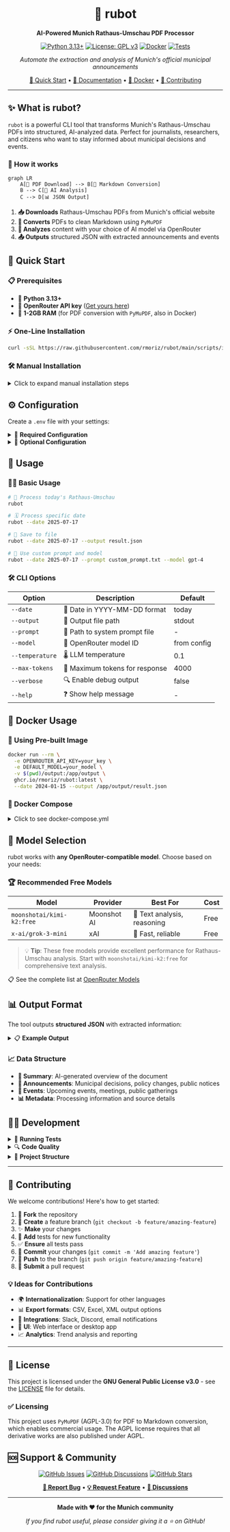 <div align="center">

# 🤖 rubot

**AI-Powered Munich Rathaus-Umschau PDF Processor**

[![Python 3.13+](https://img.shields.io/badge/python-3.13+-blue.svg)](https://www.python.org/downloads/)
[![License: GPL v3](https://img.shields.io/badge/License-GPLv3-blue.svg)](https://www.gnu.org/licenses/gpl-3.0)
[![Docker](https://img.shields.io/badge/docker-available-blue.svg)](https://github.com/rmoriz/rubot/pkgs/container/rubot)
[![Tests](https://github.com/rmoriz/rubot/workflows/Test%20rubot/badge.svg)](https://github.com/rmoriz/rubot/actions)

*Automate the extraction and analysis of Munich's official municipal announcements*

[🚀 Quick Start](#-quick-start) • [📖 Documentation](#-configuration) • [🐳 Docker](#-docker-usage) • [🤝 Contributing](#-contributing)

</div>

---

## ✨ What is rubot?

`rubot` is a powerful CLI tool that transforms Munich's Rathaus-Umschau PDFs into structured, AI-analyzed data. Perfect for journalists, researchers, and citizens who want to stay informed about municipal decisions and events.

### 🔄 How it works

```mermaid
graph LR
    A[📄 PDF Download] --> B[📝 Markdown Conversion]
    B --> C[🤖 AI Analysis]
    C --> D[📊 JSON Output]
```

1. **📥 Downloads** Rathaus-Umschau PDFs from Munich's official website
2. **🔄 Converts** PDFs to clean Markdown using `PyMuPDF`
3. **🧠 Analyzes** content with your choice of AI model via OpenRouter
4. **📤 Outputs** structured JSON with extracted announcements and events

## 🚀 Quick Start

### 📋 Prerequisites

- 🐍 **Python 3.13+**
- 🔑 **OpenRouter API key** ([Get yours here](https://openrouter.ai/))
- 💾 **1-2GB RAM** (for PDF conversion with `PyMuPDF`, also in Docker)

### ⚡ One-Line Installation

```bash
curl -sSL https://raw.githubusercontent.com/rmoriz/rubot/main/scripts/install.sh | bash
```

### 🛠️ Manual Installation

<details>
<summary>Click to expand manual installation steps</summary>

```bash
# Clone the repository
git clone https://github.com/rmoriz/rubot.git
cd rubot

# Create virtual environment
python -m venv rubot-env
source rubot-env/bin/activate  # On Windows: rubot-env\Scripts\activate

# Install dependencies
pip install -r requirements.txt
```

</details>

## ⚙️ Configuration

Create a `.env` file with your settings:

<details>
<summary>📝 <strong>Required Configuration</strong></summary>

```bash
# 🔑 API Configuration (Required)
OPENROUTER_API_KEY=your_openrouter_api_key_here
DEFAULT_MODEL=your_preferred_model_here

# 💬 System Prompt (Required - choose one)
DEFAULT_SYSTEM_PROMPT="Analyze the following Rathaus-Umschau content..."
# OR use a prompt file:
# DEFAULT_PROMPT_FILE=prompts/default.txt
```

</details>

<details>
<summary>🔧 <strong>Optional Configuration</strong></summary>

```bash
# 🌐 Network Settings
REQUEST_TIMEOUT=120
OPENROUTER_TIMEOUT=120
MARKER_TIMEOUT=600
MAX_RETRIES=3
RETRY_DELAY=1.0

# 💾 Cache Settings
CACHE_ENABLED=true
CACHE_DIR=
CACHE_MAX_AGE_HOURS=24

# 📄 Processing Settings
MAX_PDF_PAGES=100

# 📊 Output Settings
OUTPUT_FORMAT=json
JSON_INDENT=2
```

</details>

## 🎯 Usage

### 🏃‍♂️ Basic Usage

```bash
# 📅 Process today's Rathaus-Umschau
rubot

# 🗓️ Process specific date
rubot --date 2025-07-17

# 💾 Save to file
rubot --date 2025-07-17 --output result.json

# 🎨 Use custom prompt and model
rubot --date 2025-07-17 --prompt custom_prompt.txt --model gpt-4
```

### 🛠️ CLI Options

| Option | Description | Default |
|--------|-------------|---------|
| `--date` | 📅 Date in YYYY-MM-DD format | today |
| `--output` | 📁 Output file path | stdout |
| `--prompt` | 📝 Path to system prompt file | - |
| `--model` | 🤖 OpenRouter model ID | from config |
| `--temperature` | 🌡️ LLM temperature | 0.1 |
| `--max-tokens` | 🔢 Maximum tokens for response | 4000 |
| `--verbose` | 🔍 Enable debug output | false |
| `--help` | ❓ Show help message | - |

## 🐳 Docker Usage

### 🚢 Using Pre-built Image

```bash
docker run --rm \
  -e OPENROUTER_API_KEY=your_key \
  -e DEFAULT_MODEL=your_model \
  -v $(pwd)/output:/app/output \
  ghcr.io/rmoriz/rubot:latest \
  --date 2024-01-15 --output /app/output/result.json
```

### 🐙 Docker Compose

<details>
<summary>Click to see docker-compose.yml</summary>

```yaml
version: '3.8'
services:
  rubot:
    image: ghcr.io/rmoriz/rubot:latest
    environment:
      - OPENROUTER_API_KEY=${OPENROUTER_API_KEY}
      - DEFAULT_MODEL=${DEFAULT_MODEL}
      - CACHE_ENABLED=true
      - CACHE_MAX_AGE_HOURS=24
    volumes:
      - ./cache:/app/cache
      - ./output:/app/output
    command: ["--date", "2024-01-15", "--output", "/app/output/result.json", "--verbose"]
```

</details>

## 🧠 Model Selection

rubot works with **any OpenRouter-compatible model**. Choose based on your needs:

### 🏆 Recommended Free Models

| Model | Provider | Best For | Cost |
|-------|----------|----------|------|
| `moonshotai/kimi-k2:free` | Moonshot AI | 📝 Text analysis, reasoning | Free |
| `x-ai/grok-3-mini` | xAI | 🎯 Fast, reliable | Free |

> 💡 **Tip**: These free models provide excellent performance for Rathaus-Umschau analysis. Start with `moonshotai/kimi-k2:free` for comprehensive text analysis.

📋 See the complete list at [OpenRouter Models](https://openrouter.ai/models)

## 📊 Output Format

The tool outputs **structured JSON** with extracted information:

<details>
<summary>📋 <strong>Example Output</strong></summary>

```json
{
  "issue": "134",
  "year": "2025",
  "id": "2025-07-17",
  "summary": "Rathaus-Umschau 134/2025: Sanierung Markt Wiener Platz, Neubau Thomas-Wimmer-Haus in Laim, neue Feuerwache 3 in Laim, Gedenkveranstaltung 9. Jahrestag OEZ-Attentat, Baustellen-Radverkehr, Vandalismus Zierbrunnen Harras, Ausstellungen Mode- und Designschulen.",
  "social_media_post": "# KI-Kommentar zur Rathaus-Umschau 134 vom 17.07.2025\n\n## Baustellen-Radverkehr: Endlich Priorität?\nGrüne fordern Fuß- \u0026 Radverkehr vor MIV bei Baustellen. MobRef antwortet: „Ist schon lange so.“ Wirklich? Dann zeigt’s mal, statt nur davon zu reden!\n\n## Feuerwache 3 Laim: 10-Meter-Fahrrad-Freistreifen\nImmerhin: Für den neuen Standort wird ein 10 m breiter Streifen für „künftigen Fußgänger- und Fahrradsteg“ freigehalten. Bleibt nur zu hoffen, dass daraus mehr wird als ein Schmierzettel im Plan.\n\nQuelle: https://ru.muenchen.de/2025/134",
  "announcements": [
    {
      "title": "Markt am Wiener Platz wird saniert",
      "description": "Großreparatur statt Neubau: 3 Mio € Eigenfinanzierung, Interimsmarkt ab Frühjahr 2026, Fertigung Ende 2027",
      "category": "construction",
      "date": "Ende 2027",
      "location": "Wiener Platz, Haidhausen"
    },
    {
      "title": "Neubau Thomas-Wimmer-Haus in der „Alten Heimat“",
      "description": "159 barrierefreie Wohnungen + Tagespflege, Baubeginn Herbst 2026, Fertigstellung Ende 2029",
      "category": "construction",
      "date": "Ende 2029",
      "location": "Laim"
    },
    {
      "title": "Neue Feuerwache 3 in Laim",
      "description": "Ersatz für Schwanthalerhöhe, Generalübernehmer-Verfahren, Baustart nach DB-Räumung Ende 2026",
      "category": "construction",
      "date": "Ende 2026",
      "location": "Landsberger Str. 332"
    },
    {
      "title": "Zierbrunnen am Harras wieder beschädigt",
      "description": "Vandalismus kostet 15 000 €, Wiederinbetriebnahme Ende Juli geplant",
      "category": "public services",
      "date": "Ende Juli 2025",
      "location": "Harras"
    }
  ],
  "events": [
    {
      "title": "Eröffnung naturnaher Pausenhof Guardinistraße 60",
      "date": "18. Juli 2025",
      "time": "14:00",
      "location": "Grund- und Mittelschule Guardinistraße 60",
      "description": "Erster naturnaher Pausenhof Münchens mit Bürgermeisterin Dietl"
    },
    {
      "title": "Enthüllung „Ort der Demokratie“ Prannerstraße 8",
      "date": "18. Juli 2025",
      "time": "15:00",
      "location": "Foyer MEAG, Prannerstraße 8",
      "description": "Ehrung durch Landtagspräsidentin Aigner und OB Reiter"
    },
    {
      "title": "Kunstprojekt „Menzinga“",
      "date": "18. Juli 2025",
      "time": "16:00",
      "location": "Fußgänger-Unterführung S-Bahnhof Untermenzing",
      "description": "800 m² Wandbild von Martin Blumöhr"
    },
    {
      "title": "Gedenken Reichsbahnlager Neuaubing",
      "date": "18. Juli 2025",
      "time": "16:00",
      "location": "Erinnerungsort Neuaubing, Ehrenbürgstraße 9",
      "description": "Gedenkzeichen für 11 Zwangsarbeiter*innen"
    },
    {
      "title": "Eröffnung Spielplatz Gollierplatz",
      "date": "21. Juli 2025",
      "time": "12:30",
      "location": "Gollierplatz",
      "description": "Neuer inklusiver Spielplatz mit Wasserspielbereich"
    },
    {
      "title": "JEF-EU-Planspiel im Landtag",
      "date": "21. Juli 2025",
      "time": "14:00",
      "location": "Bayerischer Landtag, Max-Planck-Straße 1",
      "description": "100 Schüler*innen simulieren EU-Parlament"
    },
    {
      "title": "Designpreis „Goldenes Pony“",
      "date": "22. Juli 2025",
      "time": "20:00",
      "location": "Roßmarkt 15",
      "description": "Verleihung mit Stadtschulrat Kraus"
    },
    {
      "title": "Modenschau Meisterschule für Mode",
      "date": "24. Juli 2025",
      "time": "20:00",
      "location": "Muffathalle, Zellstraße 4",
      "description": "Premiere der Kollektionen „Breaking Patterns“"
    }
  ],
  "important_dates": [
    {
      "description": "Akkreditierung für OEZ-Gedenkveranstaltung",
      "date": "19. Juli 2025",
      "details": "für Medienvertreter*innen"
    },
    {
      "description": "Akkreditierung Modenschau",
      "date": "23. Juli 2025, 16:00",
      "details": "bei presse.rbs@muenchen.de"
    },
    {
      "description": "Ausstellung Wettbewerbsergebnisse Ramersdorf",
      "date": "7. August 2025",
      "details": "täglich 8–20 Uhr, Blumenstraße 28b"
    }
  ]
}
```

</details>

### 📈 Data Structure

- **📝 Summary**: AI-generated overview of the document
- **📢 Announcements**: Municipal decisions, policy changes, public notices
- **🎉 Events**: Upcoming events, meetings, public gatherings  
- **📊 Metadata**: Processing information and source details

## 👨‍💻 Development

<details>
<summary>🧪 <strong>Running Tests</strong></summary>

```bash
# Run all tests
pytest

# Run with coverage
pytest --cov=rubot --cov-report=html

# Run specific test file
pytest tests/test_simple.py -v
```

</details>

<details>
<summary>🔍 <strong>Code Quality</strong></summary>

```bash
# 🧹 Linting
flake8 rubot/

# 🔍 Type checking  
mypy rubot/

# ✨ Formatting
black rubot/
```

</details>

<details>
<summary>📁 <strong>Project Structure</strong></summary>

```
rubot/
├── 🤖 rubot/
│   ├── __init__.py
│   ├── __main__.py
│   ├── cli.py          # 🖥️ CLI interface
│   ├── config.py       # ⚙️ Configuration management
│   ├── downloader.py   # 📥 PDF downloading
│   ├── marker.py       # 🔄 PDF to Markdown conversion
│   ├── llm.py          # 🧠 OpenRouter API integration
│   ├── cache.py        # 💾 Caching functionality
│   ├── retry.py        # 🔄 Retry mechanisms
│   ├── models.py       # 📊 Data models
│   └── utils.py        # 🛠️ Utility functions
├── 🧪 tests/           # Test suite
├── 📚 examples/        # Usage examples
├── 💬 prompts/         # System prompt templates
└── 📖 docs/            # Documentation
```

</details>

---

## 🤝 Contributing

We welcome contributions! Here's how to get started:

1. 🍴 **Fork** the repository
2. 🌿 **Create** a feature branch (`git checkout -b feature/amazing-feature`)
3. ✨ **Make** your changes
4. 🧪 **Add** tests for new functionality
5. ✅ **Ensure** all tests pass
6. 📝 **Commit** your changes (`git commit -m 'Add amazing feature'`)
7. 🚀 **Push** to the branch (`git push origin feature/amazing-feature`)
8. 🎯 **Submit** a pull request

### 💡 Ideas for Contributions

- 🌍 **Internationalization**: Support for other languages
- 📊 **Export formats**: CSV, Excel, XML output options
- 🔌 **Integrations**: Slack, Discord, email notifications
- 🎨 **UI**: Web interface or desktop app
- 📈 **Analytics**: Trend analysis and reporting

---

## 📄 License

This project is licensed under the **GNU General Public License v3.0** - see the [LICENSE](LICENSE) file for details.

### ✅ Licensing

This project uses `PyMuPDF` (AGPL-3.0) for PDF to Markdown conversion, which enables commercial usage. The AGPL license requires that all derivative works are also published under AGPL.

## 🆘 Support & Community

<div align="center">

[![GitHub Issues](https://img.shields.io/github/issues/rmoriz/rubot)](https://github.com/rmoriz/rubot/issues)
[![GitHub Discussions](https://img.shields.io/github/discussions/rmoriz/rubot)](https://github.com/rmoriz/rubot/discussions)
[![GitHub Stars](https://img.shields.io/github/stars/rmoriz/rubot?style=social)](https://github.com/rmoriz/rubot/stargazers)

**[🐛 Report Bug](https://github.com/rmoriz/rubot/issues/new?template=bug_report.md)** • **[💡 Request Feature](https://github.com/rmoriz/rubot/issues/new?template=feature_request.md)** • **[💬 Discussions](https://github.com/rmoriz/rubot/discussions)**

</div>

---

<div align="center">

**Made with ❤️ for the Munich community**

*If you find rubot useful, please consider giving it a ⭐ on GitHub!*

</div>